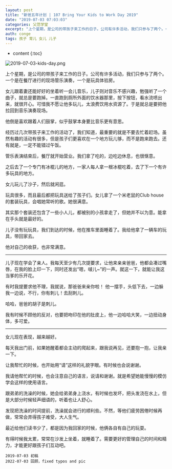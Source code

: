 ```yaml
---
layout: post
title: "新爸五年计划 | 107 Bring Your Kids to Work Day 2019"
date: "2019-07-03 07:03:03"
categories: 父范学堂
excerpt: "上个星期，是公司的带孩子来工作的日子。公司有许多活动，我们只参与了两个。一个是在餐厅进行的现场管乐演奏，一个是玩具体验房..."
auth: conge
tags: 孩子 育儿 女儿 儿子
---
```

* content
{:toc}

![2019-07-03-kids-day.png](https://s2.loli.net/2022/07/04/NtkPO6pxbXfTM8Q.png)

上个星期，是公司的带孩子来工作的日子。公司有许多活动，我们只参与了两个。一个是在餐厅进行的现场管乐演奏，一个是玩具体验房。

女儿跟着妻还能好好的坐着听一会儿音乐，儿子则对音乐不感兴趣，勉强听了一个曲子，就总是要跑掉。一直跑到厕所外面的饮水器那里，按下按钮，看水流喷出来，就很开心。可惜我不愿让他多玩儿，太浪费饮用水资源了。于是就总是要把他拉回到音乐演奏现场。

他倒是喜欢跟着人们鼓掌，似乎鼓掌本身要比音乐更有意思。

经历过几次带孩子来工作的活动了，我们知道，最重要的就是不要去忙着赶场。虽然有趣的活动有很多，但是孩子们更喜欢在一个地方玩儿够，而不是跑来跑去。还有就是，一定不能错过午饭。

管乐表演结束后，餐厅就开始营业。我们拿了吃的，边吃边休息，也很惬意。

之后去了一个专门有冰棍儿的地方，一家人每人拿一根冰棍吃着，去了下一个有许多玩具的地方。

女儿玩儿了沙子，然后就闲逛。

玩具很多，而且最后都把玩具送给了孩子们。女儿拿了一个米老鼠的Club house的套装玩具，会唱她常听的歌。她很满意。

其实那个套装还包含了一些小人儿，都被别的小孩拿走了，但她并不以为意。能拿在手头就是最好的。

儿子没有玩玩具，我们到达的时候，他在推车里面睡着了。我给他拿了一辆车的玩具，带回家去。

他对自己的收获，也非常满意。  


----

儿子现在学会了亲人。我每天至少有几次提要求，让他来亲亲爸爸，他都会凑过嘴唇，在我的脸上印一下，同时还发出“嗯，啵儿~”的一声。就这一下，就能让我这当爹的乐开花。

有时我提要求他不理，我就说，那爸爸来亲你啦！ 他一摆手，头低下去，一边躲我一边说，不行，你有刺儿！去刮刺儿。

哈哈，爸爸的胡子是刺儿。

我有时候不顾他的反对，也要把吻印在他的肚皮上，他一边哈哈大笑，一边扭动身体，多可爱。

----

女儿现在表现，越来越好。

每天我出门前，如果她醒着都会主动的爬起来，跟我说再见，还要抱一抱，让我亲一下。

让我帮忙的时候，也开始用“请”这样的礼貌字眼。有时候也会说谢谢。

我请他帮忙的时候，也会注意自己的语言，说请和谢谢。就是希望她能慢慢的模仿学会这样的使用语言。

跟弟弟的洗澡的时候，她会给弟弟身上浇水，有时候也发坏，把头发浇在水上，但是大部分时候轻声细语的，听着也让人舒心。

发现把洗澡的时间提前，洗澡就会进行的顺利些。不然，等他们疲劳困倦时候再做，常常会弄得孩子难受，大人生气。

最近给他们读书少了，都是因为我回家的时候，他俩各自有自己的玩耍。

有得时候我太累，常常在沙发上坐着，就睡着了。需要更好的管理自己的时间和精力，才能更好跟孩子们互动吧。

```
2019-07-03 初稿
2022-07-03 回顾，fixed typos and pic
```
